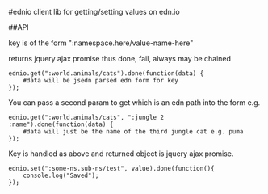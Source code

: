 #ednio 
client lib for getting/setting values on edn.io

##API

key is of the form ":namespace.here/value-name-here" 

returns jquery ajax promise thus done, fail, always may be chained

```
ednio.get(":world.animals/cats").done(function(data) {
    #data will be jsedn parsed edn form for key
});
``` 


You can pass a second param to get which is an edn path into the form e.g.
```
ednio.get(":world.animals/cats", ":jungle 2 :name").done(function(data) {
    #data will just be the name of the third jungle cat e.g. puma
});
```

Key is handled as above and returned object is jquery ajax promise.

```
ednio.set(":some-ns.sub-ns/test", value).done(function(){
	console.log("Saved");
});
```

